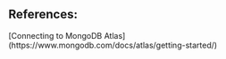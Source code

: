 <h2> References: </h2>
[Connecting to MongoDB Atlas] (https://www.mongodb.com/docs/atlas/getting-started/)
